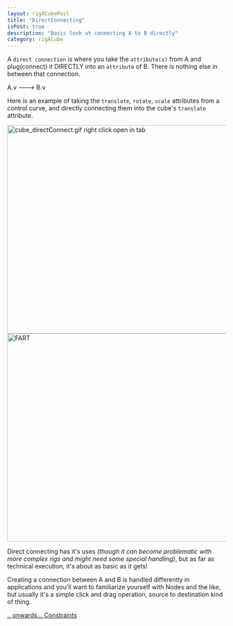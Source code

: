 ```yaml
---
layout: rigACubePost
title: "DirectConnecting"
isPost: true
description: "Basic look at connecting A to B directly"
category: rigACube
---
```


A `direct connection` is where you take the `attribute(s)` from A and
plug(connect) it DIRECTLY into an `attribute` of B. There is nothing 
else in between that connection.

A.v ---> B.v

Here is an example of taking the `translate`, `rotate`, `scale` attributes
from a control curve, and directly connecting them into the cube's `translate` 
attribute.

<img src="http://www.anim83d.com/images/examples/cube_directConnect.gif" width="640" height="480" alt="cube_directConnect.gif right click open in tab">

<img src="http://www.anim83d.com/images/nada.png" width="640" height="480" alt="FART">

Direct connecting has it's uses *(though it can become problematic with more
complex rigs and might need some special handling)*, but as far as technical
execution, it's about as basic as it gets!

Creating a connection between A and B is handled differently in applications
and you'll want to familiarize yourself with Nodes and the like, but usually
it's a simple click and drag operation, source to destination kind of thing.

[.. onwards... Constraints](2019-09-13-constraints.md)
